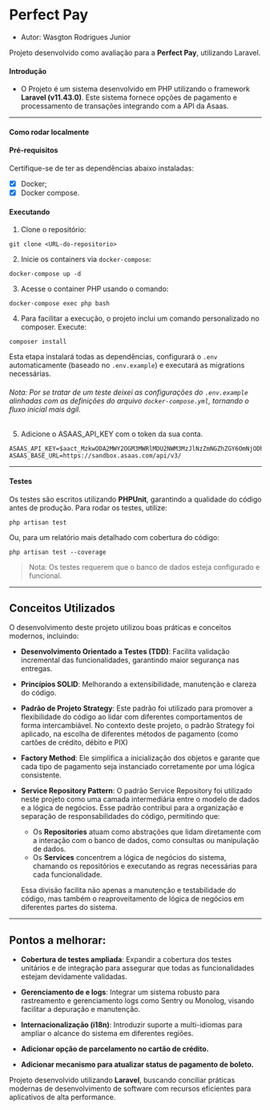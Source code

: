 # Perfect Pay
* Autor: Wasgton Rodrigues Junior

Projeto desenvolvido como avaliação para a  **Perfect Pay**, utilizando Laravel.


#### Introdução

- O Projeto é um sistema desenvolvido em PHP utilizando o framework **Laravel (v11.43.0)**. Este sistema fornece opções de pagamento e processamento de transações integrando com a API da Asaas.
---

#### Como rodar localmente

#### Pré-requisitos
Certifique-se de ter as dependências abaixo instaladas:
- [x] Docker;
- [x] Docker compose.

#### Executando
1. Clone o repositório:
```shell
git clone <URL-do-repositorio>
```

2. Inicie os containers via `docker-compose`:
```shell
docker-compose up -d
```

3. Acesse o container PHP usando o comando:
```shell
docker-compose exec php bash
```

4. Para facilitar a execução, o projeto inclui um comando personalizado no composer. Execute:
```shell
composer install
```

Esta etapa instalará todas as dependências, configurará o `.env` automaticamente (baseado no `.env.example`) e executará as migrations necessárias.

###### _Nota_: Por se tratar de um teste deixei as configurações do `.env.example` alinhadas com as definições do arquivo `docker-compose.yml`, tornando o fluxo inicial mais ágil.

5. Adicione o ASAAS_API_KEY com o token da sua conta.
````
ASAAS_API_KEY=$aact_MzkwODA2MWY2OGM3MWRlMDU2NWM3MzJlNzZmNGZhZGY6OmNjODhlZjE1LTA2OGQtNDlhZi1hZmRhLTg0ZDhmOTI3NDdmZDo6JGFhY2hfNDFlYTgwM2YtNjNlNi00MGY4L3123D3dasdaDg12312dasd3M2UxYzY0Mzdj
ASAAS_BASE_URL=https://sandbox.asaas.com/api/v3/
````

---

#### Testes
Os testes são escritos utilizando **PHPUnit**, garantindo a qualidade do código antes de produção. Para rodar os testes, utilize:

```shell
php artisan test
```

Ou, para um relatório mais detalhado com cobertura do código:

```shell
php artisan test --coverage
```

> Nota: Os testes requerem que o banco de dados esteja configurado e funcional.


---

## Conceitos Utilizados
O desenvolvimento deste projeto utilizou boas práticas e conceitos modernos, incluindo:
- **Desenvolvimento Orientado a Testes (TDD)**: Facilita validação incremental das funcionalidades, garantindo maior segurança nas entregas.
- **Princípios SOLID**: Melhorando a extensibilidade, manutenção e clareza do código.
- **Padrão de Projeto Strategy**: Este padrão foi utilizado para promover a flexibilidade do código ao lidar com
  diferentes comportamentos de forma intercambiável. No contexto deste projeto, o padrão Strategy foi aplicado, na escolha de diferentes métodos de pagamento (como cartões de crédito, débito e PIX)
- **Factory Method**: Ele simplifica a inicialização dos objetos e garante que cada tipo de pagamento seja instanciado corretamente por uma lógica consistente.
- **Service Repository Pattern**: O padrão Service Repository foi utilizado neste projeto como uma camada intermediária
  entre o modelo de dados e a lógica de negócios. Esse padrão contribui para a organização e separação de
  responsabilidades do código, permitindo que:

    - Os **Repositories** atuam como abstrações que lidam diretamente com a interação com o banco de dados, como
      consultas ou manipulação de dados.
    - Os **Services** concentrem a lógica de negócios do sistema, chamando os repositórios e executando as regras
      necessárias para cada funcionalidade.

  Essa divisão facilita não apenas a manutenção e testabilidade do código, mas também o reaproveitamento de lógica de
  negócios em diferentes partes do sistema.

---

## Pontos a melhorar:

- **Cobertura de testes ampliada**: Expandir a cobertura dos testes unitários e de integração para assegurar que todas
  as funcionalidades estejam devidamente validadas.

- **Gerenciamento de e logs**: Integrar um sistema robusto para rastreamento e gerenciamento logs como Sentry ou Monolog, visando facilitar a depuração e manutenção.

- **Internacionalização (i18n)**: Introduzir suporte a multi-idiomas para ampliar o alcance do sistema em diferentes
  regiões.

- **Adicionar opção de parcelamento no cartão de crédito.**
- **Adicionar mecanismo para atualizar status de pagamento de boleto.**


Projeto desenvolvido utilizando **Laravel**, buscando conciliar práticas modernas de desenvolvimento de software com recursos eficientes para aplicativos de alta performance.